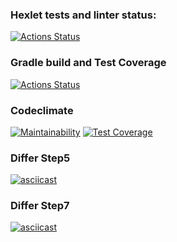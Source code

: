 ### Hexlet tests and linter status:
[![Actions Status](https://github.com/DjingarikDar/java-project-71/workflows/hexlet-check/badge.svg)](https://github.com/DjingarikDar/java-project-71/actions)

### Gradle build and Test Coverage
[![Actions Status](https://github.com/DjingarikDar/java-project-71/workflows/Gradle-build-and-Test/badge.svg)](https://github.com/DjingarikDar/java-project-71/actions/workflows/gradle.yml)

### Codeclimate
[![Maintainability](https://api.codeclimate.com/v1/badges/eaba1f37acbec138a8f8/maintainability)](https://codeclimate.com/github/DjingarikDar/java-project-71/maintainability)
[![Test Coverage](https://api.codeclimate.com/v1/badges/eaba1f37acbec138a8f8/test_coverage)](https://codeclimate.com/github/DjingarikDar/java-project-71/test_coverage)

### Differ Step5
[![asciicast](https://asciinema.org/a/573657.svg)](https://asciinema.org/a/573657)

### Differ Step7
[![asciicast](https://asciinema.org/a/578672.svg)](https://asciinema.org/a/578672)
